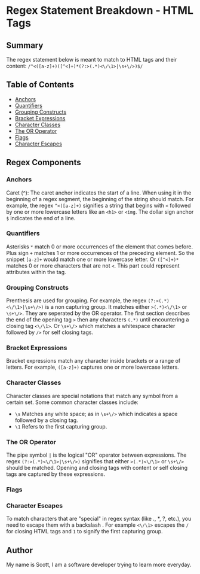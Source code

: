 # Regex Statement Breakdown - HTML Tags

## Summary
The regex statement below is meant to match to HTML tags and their content:
`/^<([a-z]+)([^<]+)*(?:>(.*)<\/\1>|\s+\/>)$/`


## Table of Contents

- [Anchors](#anchors)
- [Quantifiers](#quantifiers)
- [Grouping Constructs](#grouping-constructs)
- [Bracket Expressions](#bracket-expressions)
- [Character Classes](#character-classes)
- [The OR Operator](#the-or-operator)
- [Flags](#flags)
- [Character Escapes](#character-escapes)

## Regex Components

### Anchors

Caret (^): The caret anchor indicates the start of a line. When using it in the beginning of a regex segment, the beginning of the string should match. For example, the regex `^<([a-z]+)` signifies a string that begins with `<` followed by one or more lowercase letters like an `<h1>` or `<img`.
The dollar sign anchor `$` indicates the end of a line. 

### Quantifiers
Asterisks `*` match 0 or more occurrences of the element that comes before. 
Plus sign `+` matches 1 or more occurrences of the preceding element. So the snippet `[a-z]+` would match one or more lowercase letter. Or `([^<]+)*` matches 0 or more characters that are not `<`. This part could represent attributes within the tag.

### Grouping Constructs
Prenthesis are used for grouping. For example, the regex `(?:>(.*)<\/\1>|\s+\/>)` is a non capturing group. It matches either `>(.*)<\/\1>` or `\s+\/>`. They are seperated by the OR operator. The first section describes the end of the opening tag `>` then any characters `(.*)` until encountering a closing tag `<\/\1>`. Or `\s+\/>` which matches a whitespace character followed by `/>` for self closing tags.

### Bracket Expressions
Bracket expressions match any character inside brackets or a range of letters. For example, `([a-z]+)` captures one or more lowercase letters. 

### Character Classes
Character classes are special notations that match any symbol from a certain set. Some common character classes include:
- `\s` Matches any white space; as in `\s+\/>` which indicates a space followed by a closing tag.
- `\1` Refers to the first capturing group. 

### The OR Operator
The pipe symbol `|` is the logical "OR" operator between expressions. The regex `(?:>(.*)<\/\1>|\s+\/>)` signifies that either `>(.*)<\/\1>` or `\s+\/>` should be matched. Opening and closing tags with content or self closing tags are captured by these expressions.

### Flags

### Character Escapes
To match characters that are "special" in regex syntax (like ., *, ?, etc.), you need to escape them with a backslash \. For example `<\/\1>` escapes the `/` for closing HTML tags and `1` to signify the first capturing group.

## Author

My name is Scott, I am a software developer trying to learn more everyday. 
